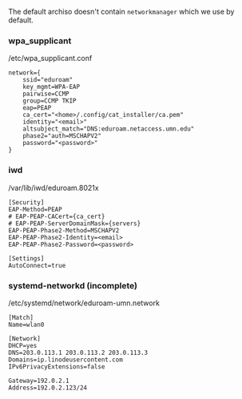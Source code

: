 The default archiso doesn't contain `networkmanager` which we use by default.

[//]: # (wpa_supplicant and iwd configs generated by eduroam cat)

### wpa_supplicant
/etc/wpa_supplicant.conf
``` 
network={
    ssid="eduroam"
    key_mgmt=WPA-EAP
    pairwise=CCMP
    group=CCMP TKIP
    eap=PEAP
    ca_cert="<home>/.config/cat_installer/ca.pem"
    identity="<email>"
    altsubject_match="DNS:eduroam.netaccess.umn.edu"
    phase2="auth=MSCHAPV2"
	password="<password>"
}
```

### iwd
/var/lib/iwd/eduroam.8021x
```
[Security]
EAP-Method=PEAP
# EAP-PEAP-CACert={ca_cert}
# EAP-PEAP-ServerDomainMask={servers}
EAP-PEAP-Phase2-Method=MSCHAPV2
EAP-PEAP-Phase2-Identity=<email>
EAP-PEAP-Phase2-Password=<password>

[Settings]
AutoConnect=true
```

### systemd-networkd  (incomplete)
/etc/systemd/network/eduroam-umn.network
```
[Match]
Name=wlan0

[Network]
DHCP=yes
DNS=203.0.113.1 203.0.113.2 203.0.113.3
Domains=ip.linodeusercontent.com
IPv6PrivacyExtensions=false

Gateway=192.0.2.1
Address=192.0.2.123/24
```
